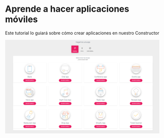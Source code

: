# Aprende a hacer aplicaciones móviles

Este tutorial lo guiará sobre cómo crear aplicaciones en nuestro Constructor

![](.gitbook/assets/builder.png)


